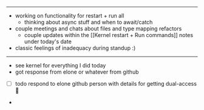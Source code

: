 
--- 
- working on functionality for restart + run all
	- thinking about async stuff and when to await/catch
- couple meetings and chats about files and type mapping refactors
	- couple updates within the [[Kernel restart + Run commands]] notes under today's date
- classic feelings of inadequacy during standup :) 

---
- see kernel for everything I did today
- got response from elone or whatever from github
- [ ] todo respond to elone github person with details for getting dual-access 🔼
- 